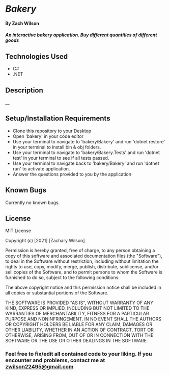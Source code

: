 # _Bakery_

#### By **Zach Wilson**

#### _An interactive bakery application. Buy different quantities of different goods_

## Technologies Used

* C#
* .NET

## Description

__

## Setup/Installation Requirements

* Clone this repository to your Desktop
* Open 'bakery' in your code editor
* Use your terminal to navigate to 'bakery/Bakery' and run 'dotnet restore' in your terminal to install bin & obj folders.
* Use your terminal to navigate to 'bakery/Bakery.Tests' and run 'dotnet test' in your terminal to see if all tests passed.
* Use your terminal to navigate back to 'bakery/Bakery' and run 'dotnet run' to activate application.
* Answer the questions provided to you by the application 

## Known Bugs

Currently no known bugs.

## License

MIT License

Copyright (c) [2021] [Zachary Wilson]

Permission is hereby granted, free of charge, to any person obtaining a copy
of this software and associated documentation files (the "Software"), to deal
in the Software without restriction, including without limitation the rights
to use, copy, modify, merge, publish, distribute, sublicense, and/or sell
copies of the Software, and to permit persons to whom the Software is
furnished to do so, subject to the following conditions:

The above copyright notice and this permission notice shall be included in all
copies or substantial portions of the Software.

THE SOFTWARE IS PROVIDED "AS IS", WITHOUT WARRANTY OF ANY KIND, EXPRESS OR
IMPLIED, INCLUDING BUT NOT LIMITED TO THE WARRANTIES OF MERCHANTABILITY,
FITNESS FOR A PARTICULAR PURPOSE AND NONINFRINGEMENT. IN NO EVENT SHALL THE
AUTHORS OR COPYRIGHT HOLDERS BE LIABLE FOR ANY CLAIM, DAMAGES OR OTHER
LIABILITY, WHETHER IN AN ACTION OF CONTRACT, TORT OR OTHERWISE, ARISING FROM,
OUT OF OR IN CONNECTION WITH THE SOFTWARE OR THE USE OR OTHER DEALINGS IN THE
SOFTWARE.

### Feel free to fix/edit all contained code to your liking. If you encounter and problems, contact me at zwilson22495@gmail.com